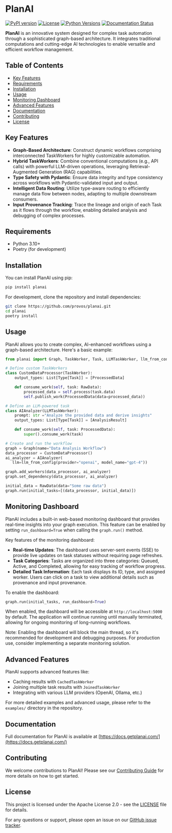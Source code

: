 # PlanAI

[![PyPI version](https://badge.fury.io/py/planai.svg)](https://badge.fury.io/py/planai)
[![License](https://img.shields.io/badge/License-Apache%202.0-blue.svg)](https://opensource.org/licenses/Apache-2.0)
[![Python Versions](https://img.shields.io/pypi/pyversions/planai.svg)](https://pypi.org/project/planai/)
[![Documentation Status](https://readthedocs.org/projects/planai/badge/?version=latest)](https://docs.getplanai.com/en/latest/?badge=latest)

**PlanAI** is an innovative system designed for complex task automation through a sophisticated graph-based architecture. It integrates traditional computations and cutting-edge AI technologies to enable versatile and efficient workflow management.

## Table of Contents
- [Key Features](#key-features)
- [Requirements](#requirements)
- [Installation](#installation)
- [Usage](#usage)
- [Monitoring Dashboard](#monitoring-dashboard)
- [Advanced Features](#advanced-features)
- [Documentation](#documentation)
- [Contributing](#contributing)
- [License](#license)

## Key Features

- **Graph-Based Architecture**: Construct dynamic workflows comprising interconnected TaskWorkers for highly customizable automation.
- **Hybrid TaskWorkers**: Combine conventional computations (e.g., API calls) with powerful LLM-driven operations, leveraging Retrieval-Augmented Generation (RAG) capabilities.
- **Type Safety with Pydantic**: Ensure data integrity and type consistency across workflows with Pydantic-validated input and output.
- **Intelligent Data Routing**: Utilize type-aware routing to efficiently manage data flow between nodes, adapting to multiple downstream consumers.
- **Input Provenance Tracking**: Trace the lineage and origin of each Task as it flows through the workflow, enabling detailed analysis and debugging of complex processes.

## Requirements

- Python 3.10+
- Poetry (for development)

## Installation

You can install PlanAI using pip:

```bash
pip install planai
```

For development, clone the repository and install dependencies:

```bash
git clone https://github.com/provos/planai.git
cd planai
poetry install
```

## Usage

PlanAI allows you to create complex, AI-enhanced workflows using a graph-based architecture. Here's a basic example:

```python
from planai import Graph, TaskWorker, Task, LLMTaskWorker, llm_from_config

# Define custom TaskWorkers
class CustomDataProcessor(TaskWorker):
    output_types: List[Type[Task]] = [ProcessedData]

    def consume_work(self, task: RawData):
        processed_data = self.process(task.data)
        self.publish_work(ProcessedData(data=processed_data))

# Define an LLM-powered task
class AIAnalyzer(LLMTaskWorker):
    prompt: str ="Analyze the provided data and derive insights"
    output_types: List[Type[Task]] = [AnalysisResult]

    def consume_work(self, task: ProcessedData):
        super().consume_work(task)

# Create and run the workflow
graph = Graph(name="Data Analysis Workflow")
data_processor = CustomDataProcessor()
ai_analyzer = AIAnalyzer(
   llm=llm_from_config(provider="openai", model_name="gpt-4"))

graph.add_workers(data_processor, ai_analyzer)
graph.set_dependency(data_processor, ai_analyzer)

initial_data = RawData(data="Some raw data")
graph.run(initial_tasks=[(data_processor, initial_data)])
```

## Monitoring Dashboard

PlanAI includes a built-in web-based monitoring dashboard that provides real-time insights into your graph execution. This feature can be enabled by setting `run_dashboard=True` when calling the `graph.run()` method.

Key features of the monitoring dashboard:

- **Real-time Updates**: The dashboard uses server-sent events (SSE) to provide live updates on task statuses without requiring page refreshes.
- **Task Categories**: Tasks are organized into three categories: Queued, Active, and Completed, allowing for easy tracking of workflow progress.
- **Detailed Task Information**: Each task displays its ID, type, and assigned worker. Users can click on a task to view additional details such as provenance and input provenance.

To enable the dashboard:

```python
graph.run(initial_tasks, run_dashboard=True)
```

When enabled, the dashboard will be accessible at `http://localhost:5000` by default. The application will continue running until manually terminated, allowing for ongoing monitoring of long-running workflows.

Note: Enabling the dashboard will block the main thread, so it's recommended for development and debugging purposes. For production use, consider implementing a separate monitoring solution.

## Advanced Features

PlanAI supports advanced features like:

- Caching results with `CachedTaskWorker`
- Joining multiple task results with `JoinedTaskWorker`
- Integrating with various LLM providers (OpenAI, Ollama, etc.)

For more detailed examples and advanced usage, please refer to the `examples/` directory in the repository.

## Documentation

Full documentation for PlanAI is available at [https://docs.getplanai.com/](https://docs.getplanai.com/)

## Contributing

We welcome contributions to PlanAI! Please see our [Contributing Guide](CONTRIBUTING.md) for more details on how to get started.

## License

This project is licensed under the Apache License 2.0 - see the [LICENSE](LICENSE) file for details.

For any questions or support, please open an issue on our [GitHub issue tracker](https://github.com/provos/planai/issues).
